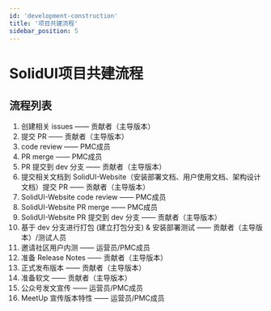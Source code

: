 ```yaml
---
id: 'development-construction'
title: '项目共建流程'
sidebar_position: 5
---
```


# SolidUI项目共建流程

## 流程列表

1. 创建相关 issues —— 贡献者（主导版本）
2. 提交 PR —— 贡献者（主导版本）
3. code review —— PMC成员
4. PR merge  —— PMC成员
5. PR 提交到 dev 分支  —— 贡献者（主导版本）
6. 提交相关文档到 SolidUI-Website（安装部署文档、用户使用文档、架构设计文档）提交 PR —— 贡献者（主导版本）
7. SolidUI-Website code review —— PMC成员
8. SolidUI-Website PR merge —— PMC成员
9. SolidUI-Website PR 提交到 dev 分支  —— 贡献者（主导版本）
10. 基于 dev 分支进行打包 (建立打包分支) & 安装部署测试 —— 贡献者（主导版本）/测试人员
11. 邀请社区用户内测  —— 运营员/PMC成员
12. 准备 Release Notes —— 贡献者（主导版本）
13. 正式发布版本 —— 贡献者（主导版本）
14. 准备软文 —— 贡献者（主导版本）
15. 公众号发文宣传  —— 运营员/PMC成员
16. MeetUp 宣传版本特性 —— 运营员/PMC成员